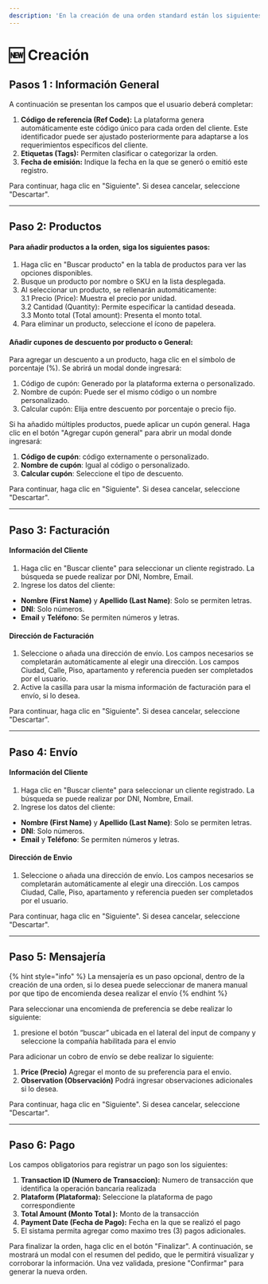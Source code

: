 ```yaml
---
description: 'En la creación de una orden standard están los siguientes pasos a seguir:'
---
```


# 🆕 Creación

## Pasos 1 : Información General&#x20;

A continuación se presentan los campos que el usuario deberá completar:&#x20;

1. **Código de referencia (Ref Code):** La plataforma genera automáticamente este código único para cada orden del cliente. Este identificador puede ser ajustado posteriormente para adaptarse a los requerimientos específicos del cliente.
2. **Etiquetas (Tags):** Permiten clasificar o categorizar la orden.
3. **Fecha de emisión:** Indique la fecha en la que se generó o emitió este registro.

Para continuar, haga clic en "Siguiente". Si desea cancelar, seleccione "Descartar".

***

## Paso 2: Productos

#### Para añadir productos a la orden, siga los siguientes pasos:&#x20;

1. Haga clic en "Buscar producto" en la tabla de productos para ver las opciones disponibles.
2. Busque un producto por nombre o SKU en la lista desplegada.
3. Al seleccionar un producto, se rellenarán automáticamente: \
   3.1 Precio (Price): Muestra el precio por unidad.\
   3.2 Cantidad (Quantity): Permite especificar la cantidad deseada.\
   3.3 Monto total (Total amount): Presenta el monto total.
4. Para eliminar un producto, seleccione el ícono de papelera.

#### Añadir cupones de descuento por producto o General:

Para agregar un descuento a un producto, haga clic en el símbolo de porcentaje (%). Se abrirá un modal donde ingresará:

1. Código de cupón: Generado por la plataforma externa o personalizado.
2. Nombre de cupón: Puede ser el mismo código o un nombre personalizado.
3. Calcular cupón: Elija entre descuento por porcentaje o precio fijo.

Si ha añadido múltiples productos, puede aplicar un cupón general. Haga clic en el botón "Agregar cupón general" para abrir un modal donde ingresará:

1. **Código de cupón**: código externamente o personalizado.
2. **Nombre de cupón**: Igual al código o personalizado.
3. **Calcular cupón**: Seleccione el tipo de descuento.

Para continuar, haga clic en "Siguiente". Si desea cancelar, seleccione "Descartar".

***

## Paso 3: Facturación

#### **Información del Cliente**

1. Haga clic en "Buscar cliente" para seleccionar un cliente registrado. La búsqueda se puede realizar por DNI, Nombre, Email.
2. Ingrese los datos del cliente:

* **Nombre (First Name)** y **Apellido (Last Name)**: Solo se permiten letras.
* **DNI**: Solo números.
* **Email** y **Teléfono**: Se permiten números y letras.

#### **Dirección de Facturación**

1. Seleccione o añada una dirección de envío. Los campos necesarios se completarán automáticamente al elegir una dirección. Los campos Ciudad, Calle, Piso, apartamento y referencia pueden ser completados por el usuario.
2. Active la casilla para usar la misma información de facturación para el envío, si lo desea.

Para continuar, haga clic en "Siguiente". Si desea cancelar, seleccione "Descartar".

***

## **Paso 4: Envío**

#### **Información del Cliente**

1. Haga clic en "Buscar cliente" para seleccionar un cliente registrado. La búsqueda se puede realizar por DNI, Nombre, Email.
2. Ingrese los datos del cliente:

* **Nombre (First Name)** y **Apellido (Last Name)**: Solo se permiten letras.
* **DNI**: Solo números.
* **Email** y **Teléfono**: Se permiten números y letras.

#### **Dirección de Envio**

1. Seleccione o añada una dirección de envío. Los campos necesarios se completarán automáticamente al elegir una dirección. Los campos Ciudad, Calle, Piso, apartamento y referencia pueden ser completados por el usuario.

Para continuar, haga clic en "Siguiente". Si desea cancelar, seleccione "Descartar".

***

## Paso 5: Mensajería

{% hint style="info" %}
La mensajería es un paso opcional, dentro de la creación de una orden, si lo desea puede seleccionar de manera manual por que tipo de encomienda desea realizar el envío
{% endhint %}

Para seleccionar una encomienda de preferencia se debe realizar lo siguiente:

1. presione el botón “buscar” ubicada en el lateral del input de company y seleccione la compañía habilitada para el envio

Para adicionar un cobro de envío se debe realizar lo siguiente:

1. **Price (Precio)** Agregar el monto de su preferencia para el envio.
2. **Observation (Observación)** Podrá ingresar observaciones adicionales si lo desea.

Para continuar, haga clic en "Siguiente". Si desea cancelar, seleccione "Descartar".

***

## **Paso 6: Pago**

Los campos obligatorios para registrar un pago son los siguientes:

1. **Transaction ID (Numero de Transaccion):** Numero de transacción que identifica la operación bancaria realizada
2. **Plataform (Plataforma):** Seleccione la plataforma de pago correspondiente
3. **Total Amount (Monto Total ):** Monto de la transacción
4. **Payment Date (Fecha de Pago):** Fecha en la que se realizó el pago
5. El sistama permita agregar como maximo tres (3) pagos adicionales.

Para finalizar la orden, haga clic en el botón "Finalizar". A continuación, se mostrará un modal con el resumen del pedido, que le permitirá visualizar y corroborar la información. Una vez validada, presione "Confirmar" para generar la nueva orden.

